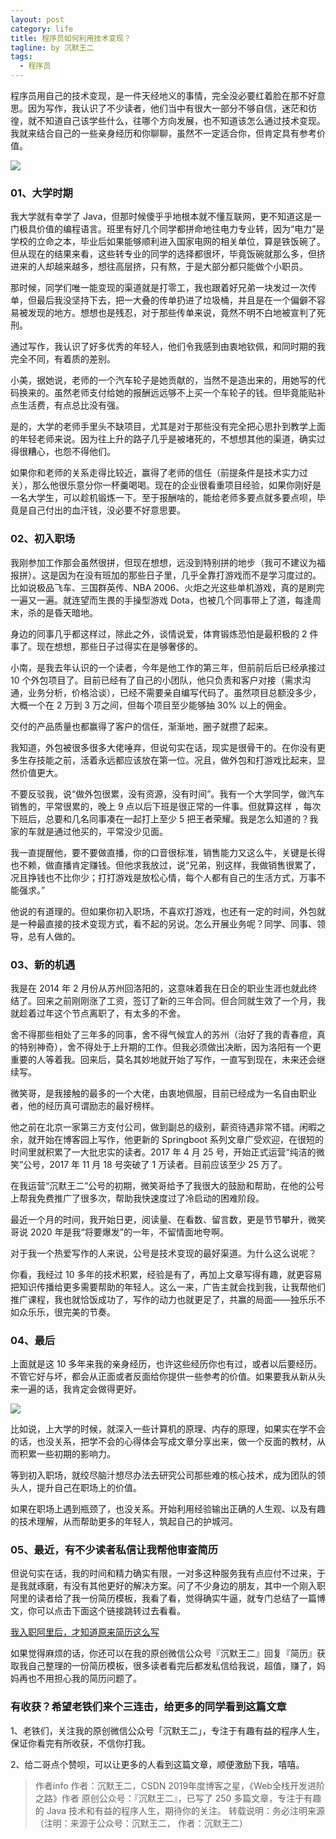 ```yaml
---
layout: post
category: life
title: 程序员如何利用技术变现？
tagline: by 沉默王二
tags: 
  - 程序员
---
```


程序员用自己的技术变现，是一件天经地义的事情，完全没必要红着脸在那不好意思。因为写作，我认识了不少读者，他们当中有很大一部分不够自信，迷茫和彷徨，就不知道自己该学些什么，往哪个方向发展，也不知道该怎么通过技术变现。我就来结合自己的一些亲身经历和你聊聊，虽然不一定适合你，但肯定具有参考价值。

<!--more-->

![](http://www.itwanger.com/assets/images/2020/04/jishu-bianxian-01.png)

### 01、大学时期

我大学就有幸学了 Java，但那时候傻乎乎地根本就不懂互联网，更不知道这是一门极具价值的编程语言。班里有好几个同学都拼命地往电力专业转，因为“电力”是学校的立命之本，毕业后如果能够顺利进入国家电网的相关单位，算是铁饭碗了。但从现在的结果来看，这些转专业的同学的选择都很坏，毕竟饭碗就那么多，但挤进来的人却越来越多，想往高层挤，只有熬，于是大部分都只能做个小职员。

那时候，同学们唯一能变现的渠道就是打零工，我也跟着好兄弟一块发过一次传单，但最后我没坚持下去，把一大叠的传单扔进了垃圾桶，并且是在一个偏僻不容易被发现的地方。想想也是残忍，对于那些传单来说，竟然不明不白地被宣判了死刑。

通过写作，我认识了好多优秀的年轻人，他们令我感到由衷地钦佩，和同时期的我完全不同，有着质的差别。

小美，据她说，老师的一个汽车轮子是她贡献的，当然不是造出来的，用她写的代码换来的。虽然老师支付给她的报酬远远够不上买一个车轮子的钱。但毕竟能贴补点生活费，有点总比没有强。

是的，大学的老师手里头不缺项目，尤其是对于那些没有完全把心思扑到教学上面的年轻老师来说。因为往上升的路子几乎是被堵死的，不想想其他的渠道，确实过得很糟心，也怨不得他们。

如果你和老师的关系走得比较近，赢得了老师的信任（前提条件是技术实力过关），那么他很乐意分你一杯羹喝喝。现在的企业很看重项目经验，如果你刚好是一名大学生，可以趁机锻炼一下。至于报酬啥的，能给老师多要点就多要点呗，毕竟是自己付出的血汗钱，没必要不好意思要。

### 02、初入职场

我刚参加工作那会虽然很拼，但现在想想，远没到特别拼的地步（我可不建议为福报拼）。这是因为在没有班加的那些日子里，几乎全靠打游戏而不是学习度过的。比如说极品飞车、三国群英传、NBA 2006、火炬之光这些单机游戏，真的是刷完一遍又一遍。就连望而生畏的手操型游戏 Dota，也被几个同事带上了道，每逢周末，杀的是昏天暗地。

身边的同事几乎都这样过，除此之外，谈情说爱，体育锻炼恐怕是最积极的 2 件事了。现在想想，那些日子过得实在是够奢侈的。

小南，是我去年认识的一个读者，今年是他工作的第三年，但前前后后已经承接过 10 个外包项目了。目前已经有了自己的小团队，他只负责和客户对接（需求沟通，业务分析，价格洽谈），已经不需要亲自编写代码了。虽然项目总额没多少，大概一个在 2 万到 3 万之间，但每个项目至少能够抽 30% 以上的佣金。

交付的产品质量也都赢得了客户的信任，渐渐地，圈子就攒了起来。

我知道，外包被很多很多大佬唾弃，但说句实在话，现实是很骨干的。在你没有更多生存技能之前，活着永远都应该放在第一位。况且，做外包和打游戏比起来，显然价值更大。

不要反驳我，说“做外包很累，没有资源，没有时间”。我有一个大学同学，做汽车销售的，平常很累的，晚上 9 点以后下班是很正常的一件事。但就算这样 ，每次下班后，总要和几名同事凑在一起打上至少 5 把王者荣耀。我是怎么知道的？我家的车就是通过他买的，平常没少见面。

我一直提醒他，要不要做直播，你的口音很标准，销售能力又这么牛，关键是长得也不赖，做直播肯定赚钱。但他求我放过，说“兄弟，别这样，我做销售很累了，况且挣钱也不比你少；打打游戏是放松心情，每个人都有自己的生活方式，万事不能强求。”

他说的有道理的。但如果你初入职场，不喜欢打游戏，也还有一定的时间，外包就是一种最直接的技术变现方式，看不起的另说。怎么开展业务呢？同学、同事、领导，总有人做的。

### 03、新的机遇

我是在 2014 年 2 月份从苏州回洛阳的，这意味着我在日企的职业生涯也就此终结了。回来之前刚刚涨了工资，签订了新的三年合同。但合同就生效了一个月，我就趁着过年这个节点离职了，有太多的不舍。

舍不得那些相处了三年多的同事，舍不得气候宜人的苏州（治好了我的青春痘，真的特别神奇），舍不得处于上升期的工作。但我必须做出决断，因为洛阳有一个更重要的人等着我。回来后，莫名其妙地就开始了写作，一直写到现在，未来还会继续写。

微笑哥，是我接触的最多的一个大佬，由衷地佩服，目前已经成为一名自由职业者，他的经历真可谓励志的最好榜样。

他之前在北京一家第三方支付公司，做到副总的级别，薪资待遇非常不错。闲暇之余，就开始在博客园上写作，他更新的 Springboot 系列文章广受欢迎，在很短的时间里就积累了一大批忠实的读者。2017 年 4 月 25 号，开始正式运营“纯洁的微笑”公号，2017 年 11 月 18 号突破了 1 万读者。目前应该至少 25 万了。

在我运营“沉默王二”公号的初期，微笑哥给予了我很大的鼓励和帮助，在他的公号上帮我免费推广了很多次，帮助我快速度过了冷启动的困难阶段。

最近一个月的时间，我开始日更，阅读量、在看数、留言数，更是节节攀升，微笑哥说 2020 年是我“将要爆发”的一年，不留情面地夸啊。

对于我一个热爱写作的人来说，公号是技术变现的最好渠道。为什么这么说呢？

你看，我经过 10 多年的技术积累，经验是有了，再加上文章写得有趣，就更容易把知识传播给更多需要帮助的年轻人。这么一来，广告主就会找到我，让我帮他们推广课程，我也就恰饭成功了，写作的动力也就更足了，共赢的局面——独乐乐不如众乐乐，很完美的节奏。

### 04、最后

上面就是这 10 多年来我的亲身经历，也许这些经历你也有过，或者以后要经历。不管它好与坏，都会从正面或者反面给你提供一些参考的价值。如果要我从新从头来一遍的话，我肯定会做得更好。

![](http://www.itwanger.com/assets/images/2020/04/jishu-bianxian-02.png)


比如说，上大学的时候，就深入一些计算机的原理、内存的原理，如果实在学不会的话，也没关系，把学不会的心得体会写成文章分享出来，做一个反面的教材，从而积累一些初期的影响力。

等到初入职场，就绞尽脑汁想尽办法去研究公司那些难的核心技术，成为团队的领头人，提升自己在职场上的价值。

如果在职场上遇到瓶颈了，也没关系。开始利用经验输出正确的人生观、以及有趣的技术理解，从而帮助更多的年轻人，筑起自己的护城河。

### 05、最近，有不少读者私信让我帮他审查简历

但说句实在话，我的时间和精力确实有限，一对多这种服务我有点应付不过来，于是我就琢磨，有没有其他更好的解决方案。问了不少身边的朋友，其中一个刚入职阿里的读者给了我一份简历模板，我看了看，觉得确实牛逼，就专门总结了一篇博文，你可以点击下面这个链接跳转过去看看。

[我入职阿里后，才知道原来简历这么写](https://blog.csdn.net/qing_gee/article/details/104839150)

如果觉得麻烦的话，你还可以在我的原创微信公众号『沉默王二』回复『简历』获取我自己整理的一份简历模板，很多读者看完后都发私信给我说，超值，赚了，妈妈再也不用担心我的简历问题了。

### 有收获？希望老铁们来个三连击，给更多的同学看到这篇文章

1、老铁们，关注我的原创微信公众号「沉默王二」，专注于有趣有益的程序人生，保证你看完有所收获，不信你打我。

2、给二哥点个赞呗，可以让更多的人看到这篇文章，顺便激励下我，嘻嘻。

>作者info
作者：沉默王二，CSDN 2019年度博客之星，《Web全栈开发进阶之路》作者
原创公众号：『沉默王二』，已写了 250 多篇文章，专注于有趣的 Java 技术和有益的程序人生，期待你的关注。
转载说明：务必注明来源（注明：来源于公众号：沉默王二， 作者：沉默王二）